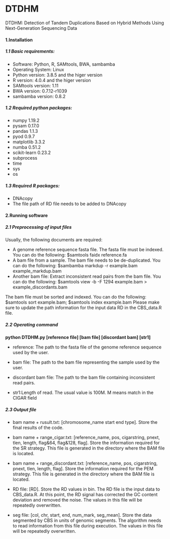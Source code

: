 # **DTDHM**

DTDHM: Detection of Tandem Duplications Based on Hybrid Methods Using Next-Generation Sequencing Data 

#### 1.Installation

##### 1.1 **Basic requirements:**

- Software: Python, R, SAMtools, BWA, sambamba
- Operating System: Linux
- Python version: 3.8.5 and the higer version
- R version: 4.0.4 and the higer version
- SAMtools version: 1.11
- BWA version: 0.7.12-r1039 
- sambamba version: 0.8.2

##### 1.2 **Required python packages:**

- numpy 1.19.2
- pysam 0.17.0
- pandas 1.1.3
- pyod 0.9.7
- matplotlib 3.3.2
- numba 0.51.2
- scikit-learn 0.23.2
- subprocess
- time
- sys
- os

##### 1.3 Required R packages:

- DNAcopy
- The file path of RD file needs to be added to DNAcopy

#### 2.Running software

##### 2.1 Preprocessing of input files

Usually, the following documents are required:

- A genome reference sequence fasta file. The fasta file must be indexed. You can do the following: $samtools faidx reference.fa
- A bam file from a sample. 
  The bam file needs to be de-duplicated. You can do the following: $sambamba markdup -r example.bam example_markdup.bam
- Another bam file: Extract inconsistent read pairs from the bam file. You can do the following: $samtools view -b -F 1294 example.bam > example_discordants.bam

The bam file must be sorted and indexed. You can do the following: $samtools sort example.bam; $samtools index example.bam
Please make sure to update the path information for the input data RD in the CBS_data.R file.

##### 2.2 Operating command

**python DTDHM.py [reference file] [bam file] [discordant bam] [str1]**

- reference: The path to the fasta file of the genome reference sequence used by the user.
- bam file: The path to the bam file representing the sample used by the user.
- discordant bam file: The path to the bam file containing inconsistent read pairs.

- str1:Length of read. The usual value is 100M. M means match in the CIGAR field

##### 2.3 Output file

- bam name + rusult.txt: [chromosome_name  start  end  type].
  Store the final results of the code.
  
- bam name + range_cigar.txt: [reference_name, pos, cigarstring, pnext, tlen, length, flag&64, flag&128, flag].
  Store the information required for the SR strategy. This file is generated in the directory where the BAM file is located.
  
- bam name + range_discordant.txt: [reference_name, pos, cigarstring, pnext, tlen, length, flag].
  Store the information required for the PEM strategy. This file is generated in the directory where the BAM file is located.

- RD file: [RD].
  Store the RD values in bin. The RD file is the input data to CBS_data.R. At this point, the RD signal has corrected the GC content deviation and removed the noise. The values in this file will be repeatedly overwritten.
  
- seg file: [col, chr, start, end, num_mark, seg_mean].
  Store the data segmented by CBS in units of genomic segments. The algorithm needs to read information from this file during execution. The values in this file will be repeatedly overwritten.
